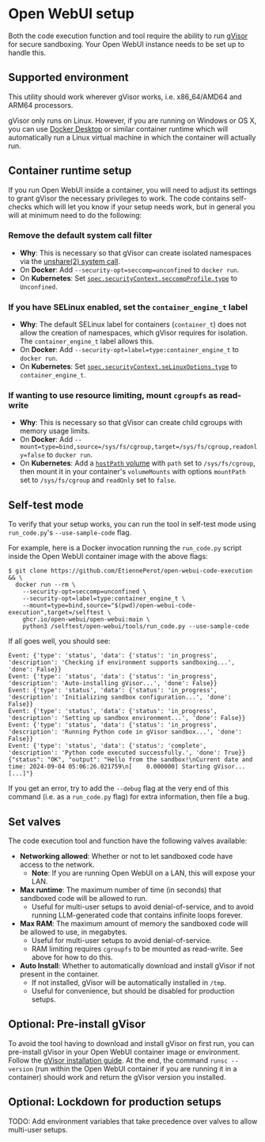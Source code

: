 # Open WebUI setup

Both the code execution function and tool require the ability to run [gVisor](https://gvisor.dev) for secure sandboxing. Your Open WebUI instance needs to be set up to handle this.

## Supported environment

This utility should work wherever gVisor works, i.e. x86_64/AMD64 and ARM64 processors.

gVisor only runs on Linux. However, if you are running on Windows or OS X, you can use [Docker Desktop](https://www.docker.com/products/docker-desktop/) or similar container runtime which will automatically run a Linux virtual machine in which the container will actually run.

## Container runtime setup

If you run Open WebUI inside a container, you will need to adjust its settings to grant gVisor the necessary privileges to work. The code contains self-checks which will let you know if your setup needs work, but in general you will at minimum need to do the following:

### Remove the default system call filter

* **Why**: This is necessary so that gVisor can create isolated namespaces via the [unshare(2) system call](https://www.man7.org/linux/man-pages/man2/unshare.2.html).
* On **Docker**: Add `--security-opt=seccomp=unconfined` to `docker run`.
* On **Kubernetes**: Set [`spec.securityContext.seccompProfile.type`](https://kubernetes.io/docs/tasks/configure-pod-container/security-context/#set-the-seccomp-profile-for-a-container) to `Unconfined`.

### If you have **SELinux** enabled, set the `container_engine_t` label

* **Why**: The default SELinux label for containers (`container_t`) does not allow the creation of namespaces, which gVisor requires for isolation. The `container_engine_t` label allows this.
* On **Docker**: Add `--security-opt=label=type:container_engine_t` to `docker run`.
* On **Kubernetes**: Set [`spec.securityContext.seLinuxOptions.type`](https://kubernetes.io/docs/tasks/configure-pod-container/security-context/#assign-selinux-labels-to-a-container) to `container_engine_t`.

### If wanting to use resource limiting, **mount `cgroupfs` as read-write**

* **Why**: This is necessary so that gVisor can create child cgroups with memory usage limits.
* On **Docker**: Add `--mount=type=bind,source=/sys/fs/cgroup,target=/sys/fs/cgroup,readonly=false` to `docker run`.
* On **Kubernetes**: Add a [`hostPath` volume](https://kubernetes.io/docs/concepts/storage/volumes/#hostpath) with `path` set to `/sys/fs/cgroup`, then mount it in your container's `volumeMounts` with options `mountPath` set to `/sys/fs/cgroup` and `readOnly` set to `false`.

## Self-test mode

To verify that your setup works, you can run the tool in self-test mode using `run_code.py`'s `--use-sample-code` flag.

For example, here is a Docker invocation running the `run_code.py` script inside the Open WebUI container image with the above flags:

```shell
$ git clone https://github.com/EtiennePerot/open-webui-code-execution && \
  docker run --rm \
    --security-opt=seccomp=unconfined \
    --security-opt=label=type:container_engine_t \
    --mount=type=bind,source="$(pwd)/open-webui-code-execution",target=/selftest \
    ghcr.io/open-webui/open-webui:main \
    python3 /selftest/open-webui/tools/run_code.py --use-sample-code
```

If all goes well, you should see:

```
Event: {'type': 'status', 'data': {'status': 'in_progress', 'description': 'Checking if environment supports sandboxing...', 'done': False}}
Event: {'type': 'status', 'data': {'status': 'in_progress', 'description': 'Auto-installing gVisor...', 'done': False}}
Event: {'type': 'status', 'data': {'status': 'in_progress', 'description': 'Initializing sandbox configuration...', 'done': False}}
Event: {'type': 'status', 'data': {'status': 'in_progress', 'description': 'Setting up sandbox environment...', 'done': False}}
Event: {'type': 'status', 'data': {'status': 'in_progress', 'description': 'Running Python code in gVisor sandbox...', 'done': False}}
Event: {'type': 'status', 'data': {'status': 'complete', 'description': 'Python code executed successfully.', 'done': True}}
{"status": "OK", "output": "Hello from the sandbox!\nCurrent date and time: 2024-09-04 05:06:26.021759\n[    0.000000] Starting gVisor... [...]"}
```

If you get an error, try to add the `--debug` flag at the very end of this command (i.e. as a `run_code.py` flag) for extra information, then file a bug.

## Set valves

The code execution tool and function have the following valves available:

* **Networking allowed**: Whether or not to let sandboxed code have access to the network.
  * **Note**: If you are running Open WebUI on a LAN, this will expose your LAN.
* **Max runtime**: The maximum number of time (in seconds) that sandboxed code will be allowed to run.
  * Useful for multi-user setups to avoid denial-of-service, and to avoid running LLM-generated code that contains infinite loops forever.
* **Max RAM**: The maximum amount of memory the sandboxed code will be allowed to use, in megabytes.
  * Useful for multi-user setups to avoid denial-of-service.
  * RAM limiting requires `cgroupfs` to be mounted as read-write. See above for how to do this.
* **Auto Install**: Whether to automatically download and install gVisor if not present in the container.
  * If not installed, gVisor will be automatically installed in `/tmp`.
  * Useful for convenience, but should be disabled for production setups.

## Optional: Pre-install gVisor

To avoid the tool having to download and install gVisor on first run, you can pre-install gVisor in your Open WebUI container image or environment. Follow the [gVisor installation guide](https://gvisor.dev/docs/user_guide/install/). At the end, the command `runsc --version` (run within the Open WebUI container if you are running it in a container) should work and return the gVisor version you installed.

## Optional: Lockdown for production setups

TODO: Add environment variables that take precedence over valves to allow multi-user setups.
